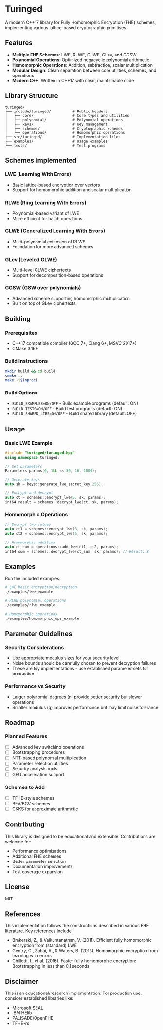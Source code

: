 # Turinged

A modern C++17 library for Fully Homomorphic Encryption (FHE) schemes, implementing various lattice-based cryptographic primitives.

## Features

- **Multiple FHE Schemes**: LWE, RLWE, GLWE, GLev, and GGSW
- **Polynomial Operations**: Optimized negacyclic polynomial arithmetic
- **Homomorphic Operations**: Addition, subtraction, scalar multiplication
- **Modular Design**: Clean separation between core utilities, schemes, and operations
- **Modern C++**: Written in C++17 with clear, maintainable code

## Library Structure

```
turinged/
├── include/turinged/          # Public headers
│   ├── core/                  # Core types and utilities
│   ├── polynomial/            # Polynomial operations
│   ├── keys/                  # Key management
│   ├── schemes/               # Cryptographic schemes
│   └── operations/            # Homomorphic operations
├── src/turinged/              # Implementation files
├── examples/                  # Usage examples
└── tests/                     # Test programs
```

## Schemes Implemented

### LWE (Learning With Errors)
- Basic lattice-based encryption over vectors
- Support for homomorphic addition and scalar multiplication

### RLWE (Ring Learning With Errors)
- Polynomial-based variant of LWE
- More efficient for batch operations

### GLWE (Generalized Learning With Errors)
- Multi-polynomial extension of RLWE
- Foundation for more advanced schemes

### GLev (Leveled GLWE)
- Multi-level GLWE ciphertexts
- Support for decomposition-based operations

### GGSW (GSW over polynomials)
- Advanced scheme supporting homomorphic multiplication
- Built on top of GLev ciphertexts

## Building

### Prerequisites
- C++17 compatible compiler (GCC 7+, Clang 6+, MSVC 2017+)
- CMake 3.16+

### Build Instructions

```bash
mkdir build && cd build
cmake ..
make -j$(nproc)
```

### Build Options

- `BUILD_EXAMPLES=ON/OFF` - Build example programs (default: ON)
- `BUILD_TESTS=ON/OFF` - Build test programs (default: ON)
- `BUILD_SHARED_LIBS=ON/OFF` - Build shared library (default: OFF)

## Usage

### Basic LWE Example

```cpp
#include "turinged/turinged.hpp"
using namespace turinged;

// Set parameters
Parameters params(0, 1LL << 30, 16, 1000);

// Generate keys
auto sk = keys::generate_lwe_secret_key(256);

// Encrypt and decrypt
auto ct = schemes::encrypt_lwe(5, sk, params);
int64 result = schemes::decrypt_lwe(ct, sk, params);
```

### Homomorphic Operations

```cpp
// Encrypt two values
auto ct1 = schemes::encrypt_lwe(3, sk, params);
auto ct2 = schemes::encrypt_lwe(5, sk, params);

// Homomorphic addition
auto ct_sum = operations::add_lwe(ct1, ct2, params);
int64 sum = schemes::decrypt_lwe(ct_sum, sk, params); // Result: 8
```

## Examples

Run the included examples:

```bash
# LWE basic encryption/decryption
./examples/lwe_example

# RLWE polynomial operations
./examples/rlwe_example

# Homomorphic operations
./examples/homomorphic_ops_example
```

## Parameter Guidelines

### Security Considerations
- Use appropriate modulus sizes for your security level
- Noise bounds should be carefully chosen to prevent decryption failures
- These are toy implementations - use established parameter sets for production

### Performance vs Security
- Larger polynomial degrees (n) provide better security but slower operations
- Smaller modulus (q) improves performance but may limit noise tolerance

## Roadmap

### Planned Features
- [ ] Advanced key switching operations
- [ ] Bootstrapping procedures
- [ ] NTT-based polynomial multiplication
- [ ] Parameter selection utilities
- [ ] Security analysis tools
- [ ] GPU acceleration support

### Schemes to Add
- [ ] TFHE-style schemes
- [ ] BFV/BGV schemes
- [ ] CKKS for approximate arithmetic

## Contributing

This library is designed to be educational and extensible. Contributions are welcome for:

- Performance optimizations
- Additional FHE schemes
- Better parameter selection
- Documentation improvements
- Test coverage expansion

## License

MIT

## References

This implementation follows the constructions described in various FHE literature. Key references include:

- Brakerski, Z., & Vaikuntanathan, V. (2011). Efficient fully homomorphic encryption from (standard) LWE
- Gentry, C., Sahai, A., & Waters, B. (2013). Homomorphic encryption from learning with errors
- Chillotti, I., et al. (2016). Faster fully homomorphic encryption: Bootstrapping in less than 0.1 seconds

## Disclaimer

This is an educational/research implementation. For production use, consider established libraries like:
- Microsoft SEAL
- IBM HElib
- PALISADE/OpenFHE
- TFHE-rs
